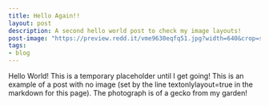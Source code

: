 ```yaml
---
title: Hello Again!!
layout: post
description: A second hello world post to check my image layouts!
post-image: "https://preview.redd.it/vme9630eqfq51.jpg?width=640&crop=smart&auto=webp&s=e00f225d3725249ca77d8ecd6b891fb6a8de0b17"
tags:
- blog
---
```


Hello World! This is a temporary placeholder until I get going!
This is an example of a post with no image (set by the line textonlylayout=true in the markdown for this page).
The photograph is of a gecko from my garden!
